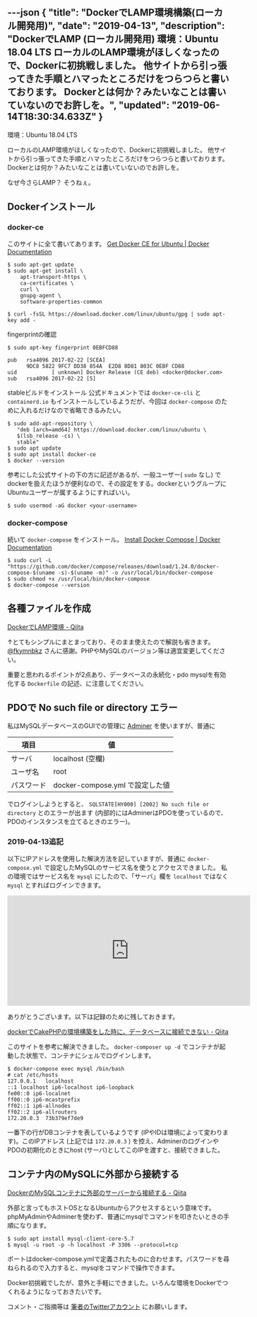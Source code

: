 ---json
{
  "title": "DockerでLAMP環境構築(ローカル開発用)",
  "date": "2019-04-13",
  "description": "DockerでLAMP (ローカル開発用)  環境：Ubuntu 18.04 LTS  ローカルのLAMP環境がほしくなったので、Dockerに初挑戦しました。 他サイトから引っ張ってきた手順とハマったところだけをつらつらと書いております。 Dockerとは何か？みたいなことは書いていないのでお許しを。",
  "updated": "2019-06-14T18:30:34.633Z"
}
---

環境：Ubuntu 18.04 LTS

ローカルのLAMP環境がほしくなったので、Dockerに初挑戦しました。
他サイトから引っ張ってきた手順とハマったところだけをつらつらと書いております。
Dockerとは何か？みたいなことは書いていないのでお許しを。

なぜ今さらLAMP？ そうねぇ。

## Dockerインストール
### docker-ce 
このサイトに全て書いてあります。
[Get Docker CE for Ubuntu | Docker Documentation](https://docs.docker.com/install/linux/docker-ce/ubuntu/)

```
$ sudo apt-get update
$ sudo apt-get install \
    apt-transport-https \
    ca-certificates \
    curl \
    gnupg-agent \
    software-properties-common
```

```
$ curl -fsSL https://download.docker.com/linux/ubuntu/gpg | sudo apt-key add -
```

fingerprintの確認

```
$ sudo apt-key fingerprint 0EBFCD88
    
pub   rsa4096 2017-02-22 [SCEA]
      9DC8 5822 9FC7 DD38 854A  E2D8 8D81 803C 0EBF CD88
uid           [ unknown] Docker Release (CE deb) <docker@docker.com>
sub   rsa4096 2017-02-22 [S]
```

stableビルドをインストール
公式ドキュメントでは `docker-ce-cli` と `containerd.io` もインストールしているようだが、今回は `docker-compose` のために入れるだけなので省略できるみたい。

```
$ sudo add-apt-repository \
   "deb [arch=amd64] https://download.docker.com/linux/ubuntu \
   $(lsb_release -cs) \
   stable"
$ sudo apt update
$ sudo apt install docker-ce
$ docker --version
```

参考にした公式サイトの下の方に記述があるが、一般ユーザー( `sudo` なし) でdockerを扱えたほうが便利なので、その設定をする。dockerというグループにUbuntuユーザーが属するようにすればいい。

```
$ sudo usermod -aG docker <your-username>
```

### docker-compose
続いて `docker-compose` をインストール。
[Install Docker Compose | Docker Documentation](https://docs.docker.com/compose/install/)

```
$ sudo curl -L "https://github.com/docker/compose/releases/download/1.24.0/docker-compose-$(uname -s)-$(uname -m)" -o /usr/local/bin/docker-compose
$ sudo chmod +x /usr/local/bin/docker-compose
$ docker-compose --version
```

## 各種ファイルを作成
[DockerでLAMP環境 - Qiita](https://qiita.com/fkymnbkz/items/bef22871a1029a427649)

↑とてもシンプルにまとまっており、そのまま使えたので解説も省きます。 [@fkymnbkz](https://qiita.com/fkymnbkz) さんに感謝。PHPやMySQLのバージョン等は適宜変更してください。

重要と思われるポイントが2点あり、データベースの永続化・pdo mysqlを有効化する `Dockerfile` の記述、に注意してください。

## PDOで No such file or directory エラー
私はMySQLデータベースのGUIでの管理に [Adminer](https://www.adminer.org/) を使いますが、普通に

項目 | 値
--- | ---
サーバ | localhost (空欄)
ユーザ名 | root
パスワード | docker-compose.yml で設定した値

でログインしようとすると、
`SQLSTATE[HY000] [2002] No such file or directory`
とのエラーが出ます (内部的にはAdminerはPDOを使っているので、PDOのインスタンスを立てるときのエラー)。

### 2019-04-13追記
以下にIPアドレスを使用した解決方法を記していますが、普通に `docker-compose.yml` で設定したMySQLのサービス名を使うとアクセスできました。
私の環境ではサービス名を `mysql` にしたので、「サーバ」欄を `localhost` ではなく `mysql` とすればログインできます。

<iframe border=0 frameborder=0 height=250 width=550
 src="https://twitframe.com/show?url=https%3A%2F%2Ftwitter.com%2FMuskuarede%2Fstatus%2F1116923483504570378"></iframe>
 
 ありがとうございます。以下は記録のために残しておきます。

[dockerでCakePHPの環境構築をした時に、データベースに接続できない - Qiita](https://qiita.com/nagimaruxxx/items/7880e4077d24255aac5d)

このサイトを参考に解決できました。
`docker-composer up -d` でコンテナが起動した状態で、コンテナにシェルでログインします。

```
$ docker-compose exec mysql /bin/bash
# cat /etc/hosts
127.0.0.1	localhost
::1	localhost ip6-localhost ip6-loopback
fe00::0	ip6-localnet
ff00::0	ip6-mcastprefix
ff02::1	ip6-allnodes
ff02::2	ip6-allrouters
172.20.0.3	73b379ef7de9
```

一番下の行がDBコンテナを表しているようです (IPやIDは環境によって変わります)。このIPアドレス (上記では `172.20.0.3` ) を控え、AdminerのログインやPDOの初期化のときにhost (サーバ)としてこのIPを渡すと、接続できました。

## コンテナ内のMySQLに外部から接続する
[DockerのMySQLコンテナに外部のサーバーから接続する - Qiita](https://qiita.com/Esfahan/items/70047ea2e4fecab4e2cc)

外部と言ってもホストOSとなるUbuntuからアクセスするという意味です。
phpMyAdminやAdminerを使わず、普通にmysqlでコマンドを叩きたいときの手順になります。

```
$ sudo apt install mysql-client-core-5.7
$ mysql -u root -p -h localhost -P 3306 --protocol=tcp
```

ポートはdocker-compose.ymlで定義されたものに合わせます。パスワードを尋ねられるので入力すると、mysqlをコマンドで操作できます。

Docker初挑戦でしたが、意外と手軽にできました。いろんな環境をDockerでつくれるようになっておきたいです。

コメント・ご指摘等は [筆者のTwitterアカウント](https://twitter.com/honai_uk) にお願いします。

